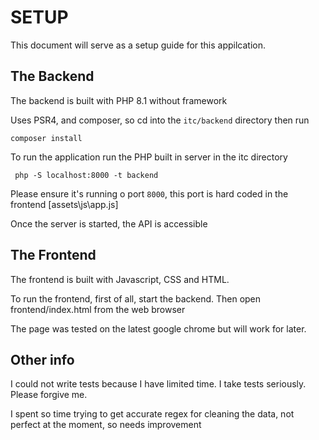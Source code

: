 # SETUP

This document will serve as a setup guide for this appilcation.

## The Backend
The backend is built with PHP 8.1 without framework

Uses PSR4, and composer, so cd into the `itc/backend` directory then run

```
composer install
```


To run the application run the PHP built in server in the itc directory

```
 php -S localhost:8000 -t backend
```

Please ensure it's running o port `8000`, this port is hard coded in the frontend [assets\js\app.js]

Once the server is started, the API is accessible 

## The Frontend
The frontend is built with Javascript, CSS and HTML.

To run the frontend, first of all, start the backend.
Then open frontend/index.html from the web browser

The page was tested on the latest google chrome but will work for later.

## Other info
I could not write tests because I have limited time. I take tests seriously. Please forgive me.

I spent so time trying to get accurate regex for cleaning the data, not perfect at the moment, so needs improvement